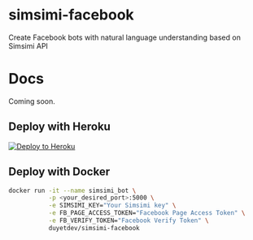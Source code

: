 # simsimi-facebook
Create Facebook bots with natural language understanding based on Simsimi API

# Docs 

Coming soon.

## Deploy with Heroku
[![Deploy to Heroku](https://www.herokucdn.com/deploy/button.svg)](https://heroku.com/deploy)

## Deploy with Docker

```bash
docker run -it --name simsimi_bot \
           -p <your_desired_port>:5000 \
           -e SIMSIMI_KEY="Your Simsimi key" \
           -e FB_PAGE_ACCESS_TOKEN="Facebook Page Access Token" \
           -e FB_VERIFY_TOKEN="Facebook Verify Token" \
           duyetdev/simsimi-facebook
```
